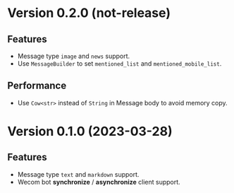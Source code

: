 # Version 0.2.0 (not-release)

## Features

- Message type `image` and `news` support.
- Use `MessageBuilder` to set `mentioned_list` and `mentioned_mobile_list`.

## Performance

- Use `Cow<str>` instead of `String` in Message body to avoid memory copy.

# Version 0.1.0 (2023-03-28)

## Features

- Message type `text` and `markdown` support.
- Wecom bot **synchronize** / **asynchronize** client support.
